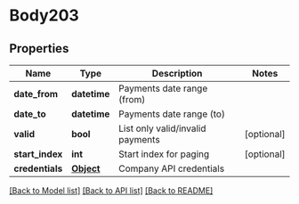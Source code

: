 # Body203

## Properties
Name | Type | Description | Notes
------------ | ------------- | ------------- | -------------
**date_from** | **datetime** | Payments date range (from) | 
**date_to** | **datetime** | Payments date range (to) | 
**valid** | **bool** | List only valid/invalid payments | [optional] 
**start_index** | **int** | Start index for paging | [optional] 
**credentials** | [**Object**](Object.md) | Company API credentials | 

[[Back to Model list]](../README.md#documentation-for-models) [[Back to API list]](../README.md#documentation-for-api-endpoints) [[Back to README]](../README.md)

